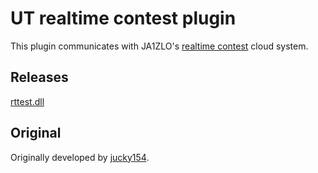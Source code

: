UT realtime contest plugin
====

This plugin communicates with JA1ZLO's [realtime contest](http://ja1zlo.u-tokyo.org/rt/) cloud system.

## Releases

[rttest.dll](https://github.com/nextzlog/zylo/releases/download/nightly/rttest.dll)

## Original

Originally developed by [jucky154](https://github.com/jucky154/real).
